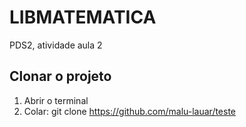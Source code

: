 # LIBMATEMATICA
PDS2, atividade aula 2

## Clonar o projeto

1. Abrir o terminal
2. Colar: git clone <https://github.com/malu-lauar/teste>
